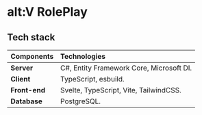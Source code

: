 # alt:V RolePlay

## Tech stack

| Components    | Technologies                             |
| :------------ | :--------------------------------------- |
| **Server**    | C#, Entity Framework Core, Microsoft DI. |
| **Client**    | TypeScript, esbuild.                     |
| **Front-end** | Svelte, TypeScript, Vite, TailwindCSS.   |
| **Database**  | PostgreSQL.                              |
